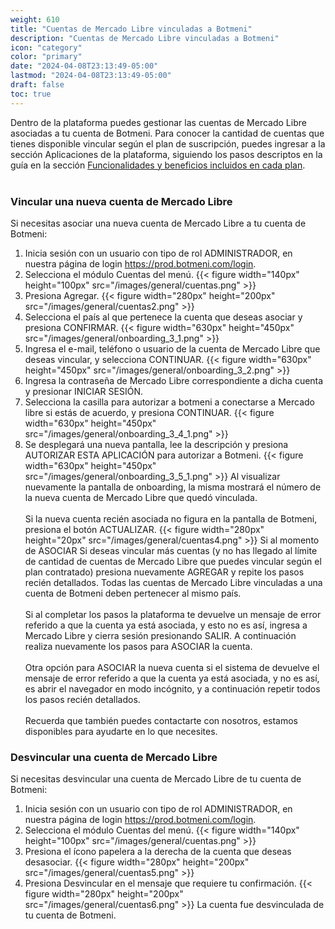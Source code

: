```yaml
---
weight: 610
title: "Cuentas de Mercado Libre vinculadas a Botmeni"
description: "Cuentas de Mercado Libre vinculadas a Botmeni"
icon: "category"
color: "primary"
date: "2024-04-08T23:13:49-05:00"
lastmod: "2024-04-08T23:13:49-05:00"
draft: false
toc: true
---
```

Dentro de la plataforma puedes gestionar las cuentas de Mercado Libre asociadas a tu cuenta de Botmeni. 
Para conocer la cantidad de cuentas que tienes disponible vincular según el plan de suscripción, puedes ingresar a la sección Aplicaciones de la plataforma, siguiendo los pasos descriptos en la guía en la sección [Funcionalidades y beneficios incluidos en cada plan](../../Suscripcíon_y_Pagos/Tu_Suscripcion/Conocer_beneficios_planes.md).<br></br>
### Vincular una nueva cuenta de Mercado Libre
Si necesitas asociar una nueva cuenta de Mercado Libre a tu cuenta de Botmeni:
1. Inicia sesión con un usuario con tipo de rol ADMINISTRADOR, en nuestra página de login <https://prod.botmeni.com/login>.
2. Selecciona el módulo Cuentas del menú.
{{< figure width="140px" height="100px" src="/images/general/cuentas.png" >}}
3. Presiona Agregar.
{{< figure width="280px" height="200px" src="/images/general/cuentas2.png" >}}
3. Selecciona el país al que pertenece la cuenta que deseas asociar y presiona CONFIRMAR.
{{< figure width="630px" height="450px" src="/images/general/onboarding_3_1.png" >}}
3. Ingresa el e-mail, teléfono o usuario de la cuenta de Mercado Libre que deseas vincular, y selecciona CONTINUAR.
{{< figure width="630px" height="450px" src="/images/general/onboarding_3_2.png" >}}
4. Ingresa la contraseña de Mercado Libre correspondiente a dicha cuenta y presionar INICIAR SESIÓN.
5. Selecciona la casilla para autorizar a botmeni a conectarse a Mercado libre si estás de acuerdo, y presiona CONTINUAR.
{{< figure width="630px" height="450px" src="/images/general/onboarding_3_4_1.png" >}}
6. Se desplegará una nueva pantalla, lee la descripción y presiona AUTORIZAR ESTA APLICACIÓN para autorizar a Botmeni.
{{< figure width="630px" height="450px" src="/images/general/onboarding_3_5_1.png" >}}
Al visualizar nuevamente la pantalla de onboarding, la misma mostrará el número de la nueva cuenta de Mercado Libre que quedó vinculada.<br></br>
Si la nueva cuenta recién asociada no figura en la pantalla de Botmeni, presiona el botón ACTUALIZAR.
{{< figure width="280px" height="20px" src="/images/general/cuentas4.png" >}}
Si al momento de ASOCIAR
Si deseas vincular más cuentas (y no has llegado al límite de cantidad de cuentas de Mercado Libre que puedes vincular según el plan contratado) presiona nuevamente AGREGAR y repite los pasos recién detallados. Todas las cuentas de Mercado Libre vinculadas a una cuenta de Botmeni deben pertenecer al mismo país. <br></br>
Si al completar los pasos la plataforma te devuelve un mensaje de error referido a que la cuenta ya está asociada, y esto no es así, ingresa a Mercado Libre y cierra sesión presionando SALIR. A continuación realiza nuevamente los pasos para ASOCIAR la cuenta. <br></br>
Otra opción para ASOCIAR la nueva cuenta si el sistema de devuelve el mensaje de error referido a que la cuenta ya está asociada, y no es así, es abrir el navegador en modo incógnito, y a continuación repetir todos los pasos recién detallados.<br></br>
Recuerda que también puedes contactarte con nosotros, estamos disponibles para ayudarte en lo que necesites.

### Desvincular una cuenta de Mercado Libre
Si necesitas desvincular una cuenta de Mercado Libre de tu cuenta de Botmeni:
1. Inicia sesión con un usuario con tipo de rol ADMINISTRADOR, en nuestra página de login <https://prod.botmeni.com/login>.
2. Selecciona el módulo Cuentas del menú.
{{< figure width="140px" height="100px" src="/images/general/cuentas.png" >}}
3. Presiona el ícono papelera a la derecha de la cuenta que deseas desasociar.
{{< figure width="280px" height="200px" src="/images/general/cuentas5.png" >}}
4. Presiona Desvincular en el mensaje que requiere tu confirmación.
{{< figure width="280px" height="200px" src="/images/general/cuentas6.png" >}}
La cuenta fue desvinculada de tu cuenta de Botmeni.